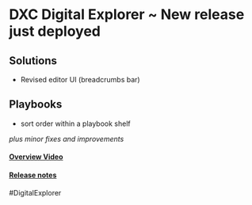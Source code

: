 # DXC Digital Explorer ~ New release just deployed
## Solutions
- Revised editor UI (breadcrumbs bar)

## Playbooks
- sort order within a playbook shelf

_plus minor fixes and improvements_

#### [Overview Video](https://dxc.mediaplatform.com/#!/video/6050/Digital+Explorer+:+Release+Overview+July+20th)

#### [Release notes](https://github.com/dxc-technology/dxc-digitalexplorer/blob/master/ReleaseNotes/2020.07.20.md)

#DigitalExplorer